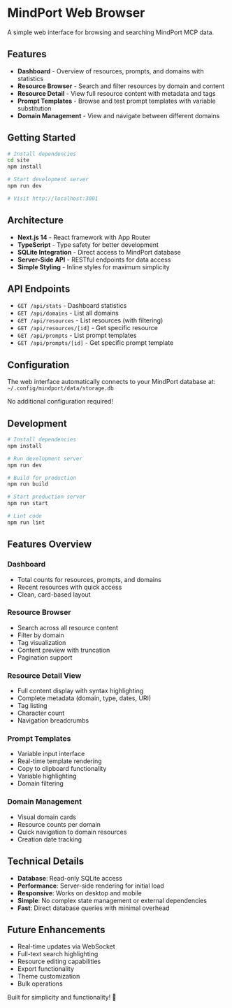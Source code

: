 # MindPort Web Browser

A simple web interface for browsing and searching MindPort MCP data.

## Features

- **Dashboard** - Overview of resources, prompts, and domains with statistics
- **Resource Browser** - Search and filter resources by domain and content
- **Resource Detail** - View full resource content with metadata and tags
- **Prompt Templates** - Browse and test prompt templates with variable substitution
- **Domain Management** - View and navigate between different domains

## Getting Started

```bash
# Install dependencies
cd site
npm install

# Start development server
npm run dev

# Visit http://localhost:3001
```

## Architecture

- **Next.js 14** - React framework with App Router
- **TypeScript** - Type safety for better development
- **SQLite Integration** - Direct access to MindPort database
- **Server-Side API** - RESTful endpoints for data access
- **Simple Styling** - Inline styles for maximum simplicity

## API Endpoints

- `GET /api/stats` - Dashboard statistics
- `GET /api/domains` - List all domains
- `GET /api/resources` - List resources (with filtering)
- `GET /api/resources/[id]` - Get specific resource
- `GET /api/prompts` - List prompt templates
- `GET /api/prompts/[id]` - Get specific prompt template

## Configuration

The web interface automatically connects to your MindPort database at:
`~/.config/mindport/data/storage.db`

No additional configuration required!

## Development

```bash
# Install dependencies
npm install

# Run development server
npm run dev

# Build for production
npm run build

# Start production server
npm run start

# Lint code
npm run lint
```

## Features Overview

### Dashboard
- Total counts for resources, prompts, and domains
- Recent resources with quick access
- Clean, card-based layout

### Resource Browser
- Search across all resource content
- Filter by domain
- Tag visualization
- Content preview with truncation
- Pagination support

### Resource Detail View
- Full content display with syntax highlighting
- Complete metadata (domain, type, dates, URI)
- Tag listing
- Character count
- Navigation breadcrumbs

### Prompt Templates
- Variable input interface
- Real-time template rendering
- Copy to clipboard functionality
- Variable highlighting
- Domain filtering

### Domain Management
- Visual domain cards
- Resource counts per domain
- Quick navigation to domain resources
- Creation date tracking

## Technical Details

- **Database**: Read-only SQLite access
- **Performance**: Server-side rendering for initial load
- **Responsive**: Works on desktop and mobile
- **Simple**: No complex state management or external dependencies
- **Fast**: Direct database queries with minimal overhead

## Future Enhancements

- Real-time updates via WebSocket
- Full-text search highlighting
- Resource editing capabilities
- Export functionality
- Theme customization
- Bulk operations

Built for simplicity and functionality! 🚀